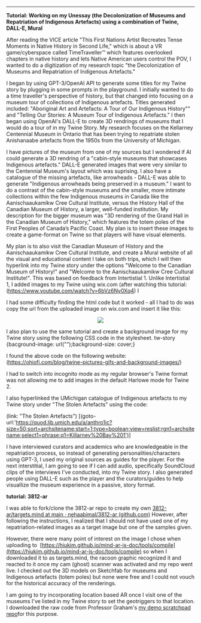 ---
**Tutorial: Working on my Unessay (the Decolonization of Museums and Repatriation of Indigenous Artefacts) using a combination of Twine, DALL-E, Mural**

After reading the VICE article "This First Nations Artist Recreates Tense Moments in Native History in Second Life," which is about a VR game/cyberspace called TimeTraveller™ which features overlooked chapters in native history and lets Native American users control the POV, I wanted to do a digitization of my research topic "the Decolonization of Museums and Repatriation of Indigenous Artefacts." 

I began by using GPT-3/OpenAI API to generate some titles for my Twine story by plugging in some prompts in the playground. I initially wanted to do a time traveller's perspective of history, but that changed into focusing on a museum tour of collections of Indigenous artefacts. Titles generated included: "Aboriginal Art and Artefacts: A Tour of Our Indigenous History"" and "Telling Our Stories: A Museum Tour of Indigenous Artefacts." I then began using OpenAI's DALL-E to create 3D rendrings of museums that I would do a tour of in my Twine Story. My research focuses on the Kellarney Centennial Museum in Ontario that has been trying to repatriate stolen Anishanaabe artefacts from the 1950s from the University of Michigan. 

I have pictures of the museum from one of my sources but I wondered if AI could generate a 3D rendring of a "cabin-style museums that showcases Indigenous artefacts." DALL-E generated images that were very similar to the Centennial Museum's layout which was suprising. I also have a catalogue of the missing artefacts, like arrowheads - DALL-E was able to generate "Indigenous arrowheads being preserved in a museum." I want to do a contrast of the cabin-style museums and the smaller, more intimate collections within the few Indigenous museums in Canada like the Aanischaaukamikw Cree Cultural Institute, versus the History Hall of the Canadian Museum of History, a larger, well-funded institution. My description for the bigger museum was "3D rendering of the Grand Hall in the Canadian Museum of History," which features the totem poles of the First Peoples of Canada’s Pacific Coast. My plan is to insert these images to create a game-format on Twine so that players will have visual elements. 

My plan is to also visit the Canadian Museum of History and the Aanischaaukamikw Cree Cultural Institute, and create a Mural website of all the visual and educational content I take on both trips, which I will then hyperlink into my Twine story under the options "Welcome to the Canadian Museum of History!" and "Welcome to the Aanischaaukamikw Cree Cultural Institute!". This was based on feedback from Intertistial 1. Unlike Intertistial 1, I added images to my Twine using wix.com (after watching this tutorial:(https://www.youtube.com/watch?v=6bVz6Ny0Xq4)  I

I had some difficulty finding the html code but it worked - all I had to do was copy the url from the uploaded image on wix.com and insert it like this: 

<center><img src = "https://static.wixstatic.com/media/0d4445_d800a720893f49638c93111362ebfa12~mv2.jpg"></center>

I also plan to use the same tutorial and create a background image for my Twine story using the following CSS code in the stylesheet.
tw-story {bacground-image: url("");background-size: cover;}
                
I found the above code on the following website: (https://ohiofi.com/blog/twine-pictures-gifs-and-background-images/) 

I had to switch into incognito mode as my regular browser's Twine format was not allowing me to add images in the default Harlowe mode for Twine 2.

I also hyperlinked the UMichigan catalogue of Indigenous artefacts to my Twine story under "The Stolen Artefacts" using the code: 

(link: "The Stolen Artefacts") [(goto-url:'https://quod.lib.umich.edu/a/anthro1ic?size=50;sort=archsitename;start=1;type=boolean;view=reslist;rgn1=archsitename;select1=phrase;q1=Killarney%20Bay%201')]

I have interviewed curators and academics who are knowledgeable in the repatriation process, so instead of generating personalities/characters using GPT-3, I used my original sources as guides for the player. For the next interstitial, I am going to see if I can add audio, specifically SoundCloud clips of the interviews I've conducted, into my Twine story. I also generated people using DALL-E such as the player and the curators/guides to help visuallize the museum experience in a passive, story format. 

**tutorial: 3812-ar**

I was able to fork/clone the 3812-ar repo to create my own [3812-ar/targets.mind at main · nehaabimal/3812-ar (github.com)](https://github.com/nehaabimal/3812-ar) However, after following the instructions, I realized that I should not have used one of my repatriation-related images as a target image but one of the samples given. 

However, there were many point of interest on the image I chose when uploading to  [https://hiukim.github.io/mind-ar-js-doc/tools/compile](https://hiukim.github.io/mind-ar-js-doc/tools/compile) so when I downloaded it to as targets.mind, the racoon graphic recognized it and reacted to it once my cam (ghost) scanner was activated and my repo went live. I checked out the 3D models on Sketchfab for museums and Indigenous artefacts (totem poles) but none were free and I could not vouch for the historical accuracy of the renderings. 

I am going to try incorporating location based AR once I visit one of the museums I've listed in my Twine story to set the geotriggers to that location. I downloaded the raw code from Professor Graham's [my demo scratchpad repo](https://github.com/shawngraham/demo/blob/master/twine-ar/cu-arg.html)for this purpose. 

